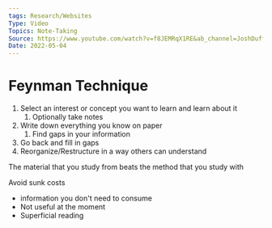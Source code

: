 ```yaml
---
tags: Research/Websites
Type: Video
Topics: Note-Taking
Source: https://www.youtube.com/watch?v=f8JEMRqX1RE&ab_channel=JoshDuffney
Date: 2022-05-04
---
```



# Feynman Technique




1. Select an interest or concept you want to learn and learn about it
	1. Optionally take notes
2. Write down everything you know on paper
	1. Find gaps in your information
3. Go back and fill in gaps 
4. Reorganize/Restructure in a way others can understand


The material that you study from beats the method that you study with

Avoid sunk costs
- information you don't need to consume
- Not useful at the moment 
- Superficial reading

